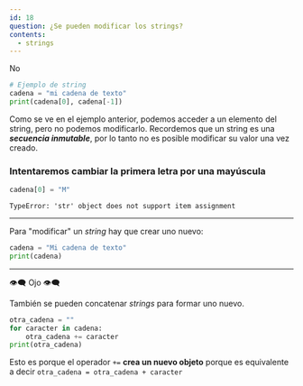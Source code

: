 ```yaml
---
id: 18
question: ¿Se pueden modificar los strings?
contents:
  - strings
---
```

No
```py
# Ejemplo de string
cadena = "mi cadena de texto"
print(cadena[0], cadena[-1])
```
Como se ve en el ejemplo anterior, podemos acceder a un elemento del string, pero no podemos modificarlo. Recordemos que un string es una ***secuencia inmutable***, por lo tanto no es posible modificar su valor una vez creado.
### Intentaremos cambiar la primera letra por una mayúscula

```py
cadena[0] = "M"
```


`TypeError: 'str' object does not support item assignment`

---

Para "modificar" un *string* hay que crear uno nuevo:

```py
cadena = "Mi cadena de texto"
print(cadena)
```

---

👁‍🗨 Ojo 👁‍🗨

También se pueden concatenar *strings* para formar uno nuevo.

```py
otra_cadena = ""
for caracter in cadena:
    otra_cadena += caracter
print(otra_cadena)
```

Esto es porque el operador `+=` **crea un nuevo objeto** porque es equivalente a decir
`otra_cadena = otra_cadena + caracter`